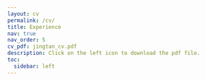 ```yaml
---
layout: cv
permalink: /cv/
title: Experience
nav: true
nav_order: 5
cv_pdf: jingtan_cv.pdf
description: Click on the left icon to download the pdf file.
toc:
  sidebar: left
---
```

